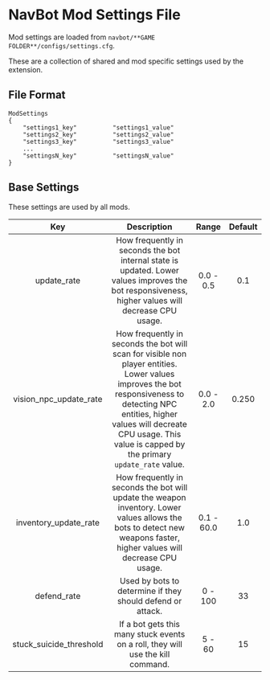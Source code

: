 # NavBot Mod Settings File

Mod settings are loaded from `navbot/**GAME FOLDER**/configs/settings.cfg`.

These are a collection of shared and mod specific settings used by the extension.

## File Format

```
ModSettings
{
	"settings1_key"          "settings1_value"
    "settings2_key"          "settings2_value"
    "settings3_key"          "settings3_value"
    ...
    "settingsN_key"          "settingsN_value"
}
```

## Base Settings

These settings are used by all mods.

| Key | Description | Range | Default |
|:---:|:---:|:---:|:---:|
| update_rate | How frequently in seconds the bot internal state is updated. Lower values improves the bot responsiveness, higher values will decrease CPU usage. | 0.0 - 0.5 | 0.1 |
| vision_npc_update_rate | How frequently in seconds the bot will scan for visible non player entities. Lower values improves the bot responsiveness to detecting NPC entities, higher values will decreate CPU usage. This value is capped by the primary `update_rate` value. | 0.0 - 2.0 | 0.250 |
| inventory_update_rate | How frequently in seconds the bot will update the weapon inventory. Lower values allows the bots to detect new weapons faster, higher values will decrease CPU usage. | 0.1 - 60.0 | 1.0 |
| defend_rate | Used by bots to determine if they should defend or attack. | 0 - 100 | 33 |
| stuck_suicide_threshold | If a bot gets this many stuck events on a roll, they will use the kill command. | 5 - 60 | 15 |